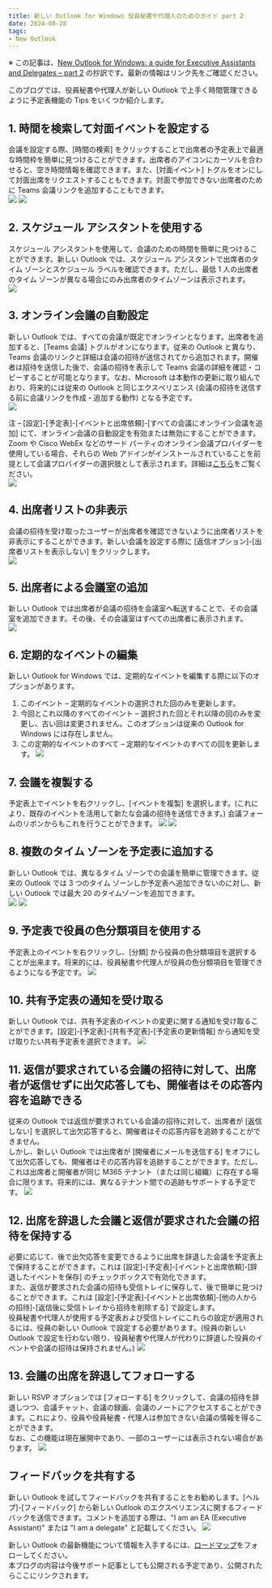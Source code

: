 ```yaml
---
title: 新しい Outlook for Windows 役員秘書や代理人のためのガイド part 2
date: 2024-08-28
tags: 
- New Outlook
---
```


※ この記事は、[New Outlook for Windows: a guide for Executive Assistants and Delegates – part 2](https://techcommunity.microsoft.com/t5/outlook-blog/new-outlook-for-windows-a-guide-for-executive-assistants-and/ba-p/4208779) の抄訳です。最新の情報はリンク先をご確認ください。  

このブログでは、役員秘書や代理人が新しい Outlook で上手く時間管理できるように予定表機能の Tips をいくつか紹介します。

## 1. 時間を検索して対面イベントを設定する

会議を設定する際、[時間の検索] をクリックすることで出席者の予定表上で最適な時間枠を簡単に見つけることができます。出席者のアイコンにカーソルを合わせると、空き時間情報を確認できます。また、[対面イベント] トグルをオンにして対面出席をリクエストすることもできます。対面で参加できない出席者のために Teams 会議リンクを追加することもできます。  
![](image.png)
![](image-2.png)

## 2. スケジュール アシスタントを使用する

スケジュール アシスタントを使用して、会議のための時間を簡単に見つけることができます。新しい Outlook では、スケジュール アシスタントで出席者のタイム ゾーンとスケジュール ラベルを確認できます。ただし、最低 1 人の出席者のタイム ゾーンが異なる場合にのみ出席者のタイムゾーンは表示されます。  
![](image-3.png)

## 3. オンライン会議の自動設定

新しい Outlook では、すべての会議が既定でオンラインとなります。出席者を追加すると、[Teams 会議] トグルがオンになります。従来の Outlook と異なり、Teams 会議のリンクと詳細は会議の招待が送信されてから追加されます。開催者は招待を送信した後で、会議の招待を表示して Teams 会議の詳細を確認・コピーすることが可能となります。なお、Microsoft は本動作の更新に取り組んでおり、将来的には従来の Outlook と同じエクスぺリエンス (会議の招待を送信する前に会議リンクを作成・追加する動作) となる予定です。  
![](image-4.png)

注 – [設定]-[予定表]-[イベントと出席依頼]-[すべての会議にオンライン会議を追加] にて、オンライン会議の自動設定を有効または無効にすることができます。Zoom や Cisco WebEx などのサード パーティのオンライン会議プロバイダーを使用している場合、それらの Web アドインがインストールされていることを前提として会議プロバイダーの選択肢として表示されます。詳細は[こちら](https://support.microsoft.com/office/make-every-meeting-online-70f9bda0-fd29-498b-9757-6709cc1c73f0)をご覧ください。  
![](image-5.png)

## 4. 出席者リストの非表示

会議の招待を受け取ったユーザーが出席者を確認できないように出席者リストを非表示にすることができます。新しい会議を設定する際に [返信オプション]-[出席者リストを表示しない] をクリックします。  
![](image-6.png)

## 5. 出席者による会議室の追加

新しい Outlook では出席者が会議の招待を会議室へ転送することで、その会議室を追加できます。その後、その会議室はすべての出席者に表示されます。  
![](image-7.png)


## 6. 定期的なイベントの編集

新しい Outlook for Windows では、定期的なイベントを編集する際に以下のオプションがあります。

1. このイベント – 定期的なイベントの選択された回のみを更新します。
2. 今回とこれ以降のすべてのイベント – 選択された回とそれ以降の回のみを変更し、古い回は変更されません。このオプションは従来の Outlook for Windows には存在しません。
3. この定期的なイベントのすべて – 定期的なイベントのすべての回を更新します。
![](image-8.png)

## 7. 会議を複製する

予定表上でイベントを右クリックし、[イベントを複製] を選択します。(これにより、既存のイベントを活用して新たな会議の招待を送信できます。) 会議フォームのリボンからもこれを行うことができます。
![](image-11.png)
![](image-10.png)

## 8. 複数のタイム ゾーンを予定表に追加する

新しい Outlook では、異なるタイム ゾーンでの会議を簡単に管理できます。従来の Outlook では 3 つのタイム ゾーンしか予定表へ追加できないのに対し、新しい Outlook では最大 20 のタイムゾーンを追加できます。  
![](image-12.png)
![](image-13.png)

## 9. 予定表で役員の色分類項目を使用する

予定表上のイベントを右クリックし、[分類] から役員の色分類項目を選択することが出来ます。将来的には、役員秘書や代理人が役員の色分類項目を管理できるようになる予定です。
![](image-14.png)

## 10. 共有予定表の通知を受け取る

新しい Outlook では、共有予定表のイベントの変更に関する通知を受け取ることができます。[設定]-[予定表]-[共有予定表]-[予定表の更新情報] から通知を受け取りたい共有予定表を選択できます。
![](image-15.png)

## 11. 返信が要求されている会議の招待に対して、出席者が返信せずに出欠応答しても、開催者はその応答内容を追跡できる

従来の Outlook では返信が要求されている会議の招待に対して、出席者が [返信しない] を選択して出欠応答すると、開催者はその応答内容を追跡することができません。  
しかし、新しい Outlook では出席者が [開催者にメールを送信する] をオフにして出欠応答しても、開催者はその応答内容を追跡することができます。ただし、これは出席者と開催者が同じ M365 テナント（または同じ組織）に存在する場合に限ります。将来的には、異なるテナント間での追跡もサポートする予定です。
![](image-16.png)

## 12. 出席を辞退した会議と返信が要求された会議の招待を保持する

必要に応じて、後で出欠応答を変更できるように出席を辞退した会議を予定表上で保持することができます。これは [設定]-[予定表]-[イベントと出席依頼]-[辞退したイベントを保存] のチェックボックスで有効化できます。  
また、返信が要求された会議の招待も受信トレイに保存して、後で簡単に見つけることができます。これは [設定]-[予定表]-[イベントと出席依頼]-[他の人からの招待]-[返信後に受信トレイから招待を削除する] で設定します。  
役員秘書や代理人が使用する予定表および受信トレイにこれらの設定が適用されるには、役員の新しい Outlook で設定する必要があります。(役員の新しい Outlook で設定を行わない限り、役員秘書や代理人が代わりに辞退した役員のイベントや会議の招待は保持されません。)
![](image-17.png)

## 13. 会議の出席を辞退してフォローする

新しい RSVP オプションでは [フォローする] をクリックして、会議の招待を辞退しつつ、会議チャット、会議の録画、会議のノートにアクセスすることができます。これにより、役員や役員秘書・代理人は参加できない会議の情報を得ることができます。  
なお、この機能は現在展開中であり、一部のユーザーには表示されない場合があります。
![](image-18.png)

## フィードバックを共有する

新しい Outlook を試してフィードバックを共有することをお勧めします。[ヘルプ]-[フィードバック] から新しい Outlook のエクスペリエンスに関するフィードバックを送信できます。コメントを追加する際は、"I am an EA (Executive Assistant)" または "I am a delegate" と記載してください。
![](image-19.png)

新しい Outlook の最新機能について情報を入手するには、[ロードマップ](https://www.microsoft.com/en-us/microsoft-365/roadmap?filters=Outlook%2CDesktop%2CWeb&searchterms=%23newoutlookforwindows)をフォローしてください。  
本ブログの内容は今後サポート記事としても公開される予定であり、公開されたらここにリンクされます。